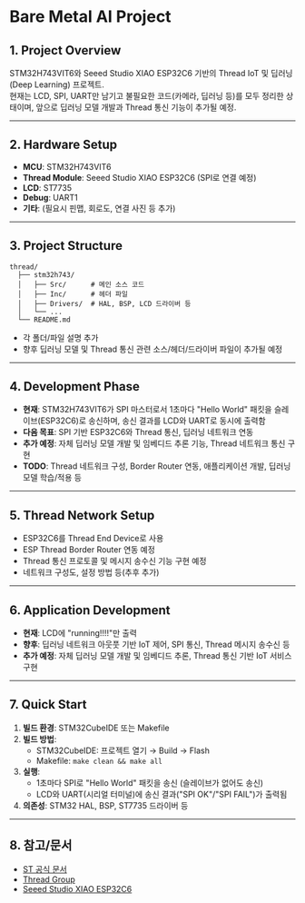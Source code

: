# Bare Metal AI Project

## 1. Project Overview
STM32H743VIT6와 Seeed Studio XIAO ESP32C6 기반의 Thread IoT 및 딥러닝(Deep Learning) 프로젝트.  
현재는 LCD, SPI, UART만 남기고 불필요한 코드(카메라, 딥러닝 등)를 모두 정리한 상태이며, 앞으로 딥러닝 모델 개발과 Thread 통신 기능이 추가될 예정.

---

## 2. Hardware Setup
- **MCU**: STM32H743VIT6
- **Thread Module**: Seeed Studio XIAO ESP32C6 (SPI로 연결 예정)
- **LCD**: ST7735
- **Debug**: UART1
- **기타**: (필요시 핀맵, 회로도, 연결 사진 등 추가)

---

## 3. Project Structure
```
thread/
  ├── stm32h743/
  │   ├── Src/      # 메인 소스 코드
  │   ├── Inc/      # 헤더 파일
  │   ├── Drivers/  # HAL, BSP, LCD 드라이버 등
  │   └── ...
  └── README.md
```
- 각 폴더/파일 설명 추가
- 향후 딥러닝 모델 및 Thread 통신 관련 소스/헤더/드라이버 파일이 추가될 예정

---

## 4. Development Phase
- **현재**: STM32H743VIT6가 SPI 마스터로서 1초마다 "Hello World" 패킷을 슬레이브(ESP32C6)로 송신하며, 송신 결과를 LCD와 UART로 동시에 출력함
- **다음 목표**: SPI 기반 ESP32C6와 Thread 통신, 딥러닝 네트워크 연동
- **추가 예정**: 자체 딥러닝 모델 개발 및 임베디드 추론 기능, Thread 네트워크 통신 구현
- **TODO**: Thread 네트워크 구성, Border Router 연동, 애플리케이션 개발, 딥러닝 모델 학습/적용 등

---

## 5. Thread Network Setup
- ESP32C6를 Thread End Device로 사용
- ESP Thread Border Router 연동 예정
- Thread 통신 프로토콜 및 메시지 송수신 기능 구현 예정
- 네트워크 구성도, 설정 방법 등(추후 추가)

---

## 6. Application Development
- **현재**: LCD에 "running!!!!"만 출력
- **향후**: 딥러닝 네트워크 아웃풋 기반 IoT 제어, SPI 통신, Thread 메시지 송수신 등
- **추가 예정**: 자체 딥러닝 모델 개발 및 임베디드 추론, Thread 통신 기반 IoT 서비스 구현

---

## 7. Quick Start
1. **빌드 환경**: STM32CubeIDE 또는 Makefile
2. **빌드 방법**:  
   - STM32CubeIDE: 프로젝트 열기 → Build → Flash  
   - Makefile: `make clean && make all`
3. **실행**:  
   - 1초마다 SPI로 "Hello World" 패킷을 송신 (슬레이브가 없어도 송신)
   - LCD와 UART(시리얼 터미널)에 송신 결과("SPI OK"/"SPI FAIL")가 출력됨
4. **의존성**: STM32 HAL, BSP, ST7735 드라이버 등

---

## 8. 참고/문서
- [ST 공식 문서](https://www.st.com/)
- [Thread Group](https://www.threadgroup.org/)
- [Seeed Studio XIAO ESP32C6](https://wiki.seeedstudio.com/XIAO_ESP32C6/)
